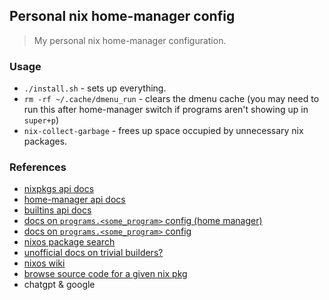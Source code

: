 ## Personal nix home-manager config

> My personal nix home-manager configuration.

### Usage

- `./install.sh` - sets up everything.
- `rm -rf ~/.cache/dmenu_run` - clears the dmenu cache (you may need to run this after home-manager switch if programs aren't showing up in `super+p`)
- `nix-collect-garbage` - frees up space occupied by unnecessary nix packages.

### References

- [nixpkgs api docs](https://nixos.org/manual/nixpkgs/stable/)
- [home-manager api docs](https://nix-community.github.io/home-manager/options.xhtml)
- [builtins api docs](https://nix.dev/manual/nix/2.24/language/builtins.html?highlight=nixpkgs#source-types)
- [docs on `programs.<some_program>` config (home manager)](https://github.com/nix-community/home-manager/tree/master/modules/programs)
- [docs on `programs.<some_program>` config](https://github.com/NixOS/nixpkgs/tree/master/nixos/modules/programs)
- [nixos package search](https://search.nixos.org/)
- [unofficial docs on trivial builders?](https://ryantm.github.io/nixpkgs/builders/trivial-builders/)
- [nixos wiki](https://nixos.wiki/wiki/Main_Page)
- [browse source code for a given nix pkg](https://github.com/NixOS/nixpkgs/tree/master/pkgs)
- chatgpt & google

